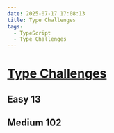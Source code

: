 ```yaml
---
date: 2025-07-17 17:08:13
title: Type Challenges
tags:
  - TypeScript
  - Type Challenges
---
```


# [Type Challenges](https://github.com/type-challenges/type-challenges)

## Easy 13

<!--@include: ./snippets/tsch-easy.md-->

## Medium 102

<!--@include: ./snippets/tsch-medium.md-->
